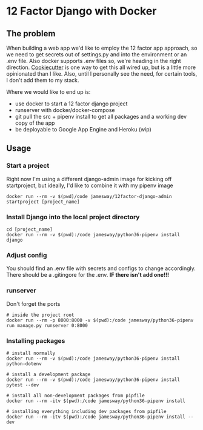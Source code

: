 # 12 Factor Django with Docker

## The problem
When building a web app we'd like to employ the 12 factor app approach, so we need to get secrets out of settings.py and into the environment or an .env file. Also docker supports .env files so, we're heading in the right direction. [Cookiecutter]() is one way to get this all wired up, but is a little more opinionated than I like. Also, until I personally see the need, for certain tools, I don't add them to my stack.

Where we would like to end up is:
- use docker to start a 12 factor django project
- runserver with docker/docker-compose
- git pull the src + pipenv install to get all packages and a working dev copy of the app
- be deployable to Google App Engine and Heroku (wip)

## Usage

### Start a project
Right now I'm using a different django-admin image for kicking off startproject, but ideally, I'd like to combine it with my pipenv image
```
docker run --rm -v $(pwd)/code jamesway/12factor-django-admin startproject [project_name]
```

### Install Django into the local project directory
```
cd [project_name]
docker run --rm -v $(pwd):/code jamesway/python36-pipenv install django
```

### Adjust config
You should find an .env file with secrets and configs to change accordingly.
There should be a .gitingore for the .env. **IF there isn't add one!!!**

### runserver
Don't forget the ports
```
# inside the project root
docker run --rm -p 8000:8000 -v $(pwd):/code jamesway/python36-pipenv run manage.py runserver 0:8000
```

### Installing packages
```
# install normally
docker run --rm -v $(pwd):/code jamesway/python36-pipenv install python-dotenv

# install a development package
docker run --rm -v $(pwd):/code jamesway/python36-pipenv install pytest --dev

# install all non-development packages from pipfile
docker run --rm -itv $(pwd):/code jamesway/python36-pipenv install

# installing everything including dev packages from pipfile
docker run --rm -itv $(pwd):/code jamesway/python36-pipenv install --dev
```
